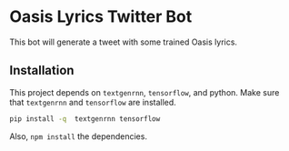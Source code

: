# Oasis Lyrics Twitter Bot

This bot will generate a tweet with some trained Oasis lyrics.

## Installation

This project depends on `textgenrnn`, `tensorflow`, and python. Make sure that `textgenrnn` and `tensorflow` are installed.

```sh
pip install -q  textgenrnn tensorflow
```

Also, `npm install` the dependencies.

